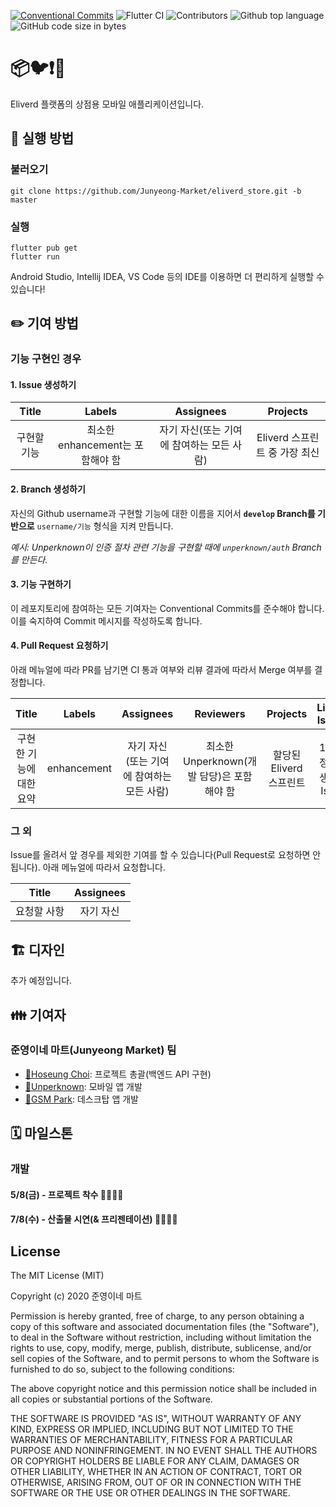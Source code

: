 [![Conventional Commits](https://img.shields.io/badge/Conventional%20Commits-1.0.0-yellow.svg)](https://conventionalcommits.org)
![Flutter CI](https://github.com/Junyeong-Market/eliverd_store/workflows/Flutter%20CI/badge.svg)
![Contributors](https://img.shields.io/badge/Contributors-Hoseung_Choi,_Unperknown,_GSM_Park-blue.svg)
![Github top language](https://img.shields.io/github/languages/top/Junyeong-Market/eliverd_store)
![GitHub code size in bytes](https://img.shields.io/github/languages/code-size/Junyeong-Market/eliverd_store)

# 📦🐦❗🚚

Eliverd 플랫폼의 상점용 모바일 애플리케이션입니다.

## 📲 실행 방법

### 불러오기
```shell script
git clone https://github.com/Junyeong-Market/eliverd_store.git -b master
```

### 실행
```shell script
flutter pub get
flutter run
```

Android Studio, Intellij IDEA, VS Code 등의 IDE를 이용하면 더 편리하게 실행할 수 있습니다!

## ✏️ 기여 방법

### 기능 구현인 경우

#### 1. Issue 생성하기

| Title | Labels | Assignees | Projects |
|:-:|:-:|:-:|:-:|
| 구현할 기능 | 최소한 enhancement는 포함해야 함 | 자기 자신(또는 기여에 참여하는 모든 사람) | Eliverd 스프린트 중 가장 최신 |

#### 2. Branch 생성하기

자신의 Github username과 구현할 기능에 대한 이름을 지어서 **`develop` Branch를 기반으로** `username/기능` 형식을 지켜 만듭니다.

*예시: Unperknown이 인증 절차 관련 기능을 구현할 때에 `unperknown/auth` Branch를 만든다.*

#### 3. 기능 구현하기

이 레포지토리에 참여하는 모든 기여자는 Conventional Commits를 준수해야 합니다. 이를 숙지하여 Commit 메시지를 작성하도록 합니다.

#### 4. Pull Request 요청하기

아래 메뉴얼에 따라 PR를 남기면 CI 통과 여부와 리뷰 결과에 따라서 Merge 여부를 결정합니다.

| Title | Labels | Assignees | Reviewers | Projects | Linked Issues
|:-:|:-:|:-:|:-:|:-:|:-:|
| 구현한 기능에 대한 요약 | enhancement | 자기 자신<br/>(또는 기여에 참여하는 모든 사람) | 최소한<br/>Unperknown(개발 담당)은 포함해야 함 | 할당된 Eliverd 스프린트 | 1번 과정에서 생성한 Issue |

### 그 외

Issue를 올려서 앞 경우를 제외한 기여를 할 수 있습니다(Pull Request로 요청하면 안됩니다). 아래 메뉴얼에 따라서 요청합니다.

| Title | Assignees |
|:-:|:-:|
| 요청할 사항 | 자기 자신 |

## 🏗️ 디자인

추가 예정입니다.

## 👪 기여자

### 준영이네 마트(Junyeong Market) 팀
- [🔗Hoseung Choi](https://github.com/startergate): 프로젝트 총괄(백엔드 API 구현)
- [🔗Unperknown](https://github.com/Unperknown): 모바일 앱 개발
- [🔗GSM Park](https://github.com/Parkjonghyo): 데스크탑 앱 개발


## 🗓 마일스톤

### 개발
#### 5/8(금) - 프로젝트 착수 👩‍💻👨‍💻
#### 7/8(수) - 산출물 시연(& 프리젠테이션) 👨‍🏫👩‍🏫

## License
 
The MIT License (MIT)

Copyright (c) 2020 준영이네 마트

Permission is hereby granted, free of charge, to any person obtaining a copy of this software and associated documentation files (the "Software"), to deal in the Software without restriction, including without limitation the rights to use, copy, modify, merge, publish, distribute, sublicense, and/or sell copies of the Software, and to permit persons to whom the Software is furnished to do so, subject to the following conditions:

The above copyright notice and this permission notice shall be included in all copies or substantial portions of the Software.

THE SOFTWARE IS PROVIDED "AS IS", WITHOUT WARRANTY OF ANY KIND, EXPRESS OR IMPLIED, INCLUDING BUT NOT LIMITED TO THE WARRANTIES OF MERCHANTABILITY, FITNESS FOR A PARTICULAR PURPOSE AND NONINFRINGEMENT. IN NO EVENT SHALL THE AUTHORS OR COPYRIGHT HOLDERS BE LIABLE FOR ANY CLAIM, DAMAGES OR OTHER LIABILITY, WHETHER IN AN ACTION OF CONTRACT, TORT OR OTHERWISE, ARISING FROM, OUT OF OR IN CONNECTION WITH THE SOFTWARE OR THE USE OR OTHER DEALINGS IN THE SOFTWARE.
